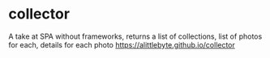 # collector
A take at SPA without frameworks, returns a list of collections, list of photos for each, details for each photo
https://alittlebyte.github.io/collector
